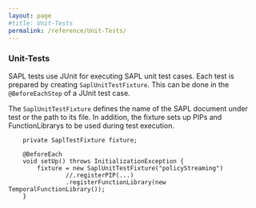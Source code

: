 ```yaml
---
layout: page
#title: Unit-Tests
permalink: /reference/Unit-Tests/
---
```


### Unit-Tests

SAPL tests use JUnit for executing SAPL unit test cases. Each test is prepared by creating `SaplUnitTestFixture`. This can be done in the `@BeforeEachStep` of a JUnit test case.

The `SaplUnitTestFixture` defines the name of the SAPL document under test or the path to its file. In addition, the fixture sets up PIPs and FunctionLibrarys to be used during test execution.

```
    private SaplTestFixture fixture;

    @BeforeEach
    void setUp() throws InitializationException {
        fixture = new SaplUnitTestFixture("policyStreaming")
                //.registerPIP(...)
                .registerFunctionLibrary(new TemporalFunctionLibrary());
    }
```